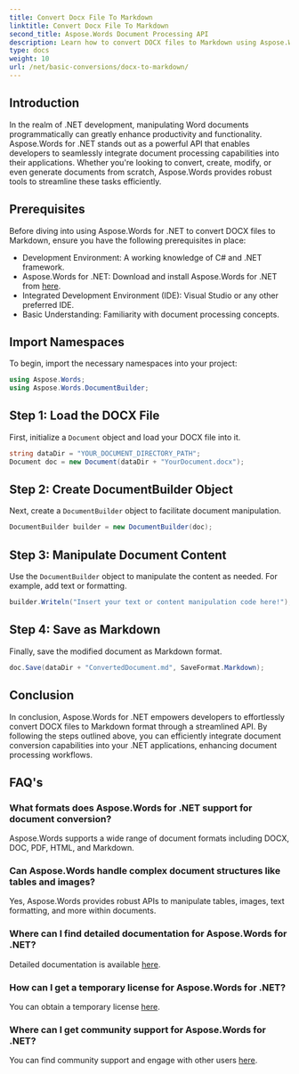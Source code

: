 ```yaml
---
title: Convert Docx File To Markdown
linktitle: Convert Docx File To Markdown
second_title: Aspose.Words Document Processing API
description: Learn how to convert DOCX files to Markdown using Aspose.Words for .NET. Follow our detailed guide for seamless integration in your .NET applications.
type: docs
weight: 10
url: /net/basic-conversions/docx-to-markdown/
---
```

## Introduction

In the realm of .NET development, manipulating Word documents programmatically can greatly enhance productivity and functionality. Aspose.Words for .NET stands out as a powerful API that enables developers to seamlessly integrate document processing capabilities into their applications. Whether you're looking to convert, create, modify, or even generate documents from scratch, Aspose.Words provides robust tools to streamline these tasks efficiently.

## Prerequisites

Before diving into using Aspose.Words for .NET to convert DOCX files to Markdown, ensure you have the following prerequisites in place:

- Development Environment: A working knowledge of C# and .NET framework.
- Aspose.Words for .NET: Download and install Aspose.Words for .NET from [here](https://releases.aspose.com/words/net/).
- Integrated Development Environment (IDE): Visual Studio or any other preferred IDE.
- Basic Understanding: Familiarity with document processing concepts.

## Import Namespaces

To begin, import the necessary namespaces into your project:

```csharp
using Aspose.Words;
using Aspose.Words.DocumentBuilder;
```

## Step 1: Load the DOCX File

First, initialize a `Document` object and load your DOCX file into it.

```csharp
string dataDir = "YOUR_DOCUMENT_DIRECTORY_PATH";
Document doc = new Document(dataDir + "YourDocument.docx");
```

## Step 2: Create DocumentBuilder Object

Next, create a `DocumentBuilder` object to facilitate document manipulation.

```csharp
DocumentBuilder builder = new DocumentBuilder(doc);
```

## Step 3: Manipulate Document Content

Use the `DocumentBuilder` object to manipulate the content as needed. For example, add text or formatting.

```csharp
builder.Writeln("Insert your text or content manipulation code here!");
```

## Step 4: Save as Markdown

Finally, save the modified document as Markdown format.

```csharp
doc.Save(dataDir + "ConvertedDocument.md", SaveFormat.Markdown);
```

## Conclusion

In conclusion, Aspose.Words for .NET empowers developers to effortlessly convert DOCX files to Markdown format through a streamlined API. By following the steps outlined above, you can efficiently integrate document conversion capabilities into your .NET applications, enhancing document processing workflows.

## FAQ's

### What formats does Aspose.Words for .NET support for document conversion?
Aspose.Words supports a wide range of document formats including DOCX, DOC, PDF, HTML, and Markdown.

### Can Aspose.Words handle complex document structures like tables and images?
Yes, Aspose.Words provides robust APIs to manipulate tables, images, text formatting, and more within documents.

### Where can I find detailed documentation for Aspose.Words for .NET?
Detailed documentation is available [here](https://reference.aspose.com/words/net/).

### How can I get a temporary license for Aspose.Words for .NET?
You can obtain a temporary license [here](https://purchase.aspose.com/temporary-license/).

### Where can I get community support for Aspose.Words for .NET?
You can find community support and engage with other users [here](https://forum.aspose.com/c/words/8).

